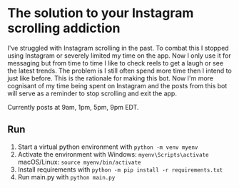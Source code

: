 # The solution to your Instagram scrolling addiction
I've struggled with Instagram scrolling in the past. To combat this I stopped using Instagram or severely limited my time on the app. 
Now I only use it for messaging but from time to time I like to check reels to get a laugh or see the latest trends.
The problem is I still often spend more time then I intend to just like before. This is the rationale for making this bot. Now I'm more cognisant of my time being spent on Instagram and the posts from this bot will serve as a reminder to stop scrolling and exit the app. 

Currently posts at 9am, 1pm, 5pm, 9pm EDT.

## Run
1. Start a virtual python environment with `python -m venv myenv`
2. Activate the environment with 
      Windows:
        `myenv\Scripts\activate`
      macOS/Linux:
        `source myenv/bin/activate`
2. Install requirements with `python -m pip install -r requirements.txt`
3. Run main.py with `python main.py`
